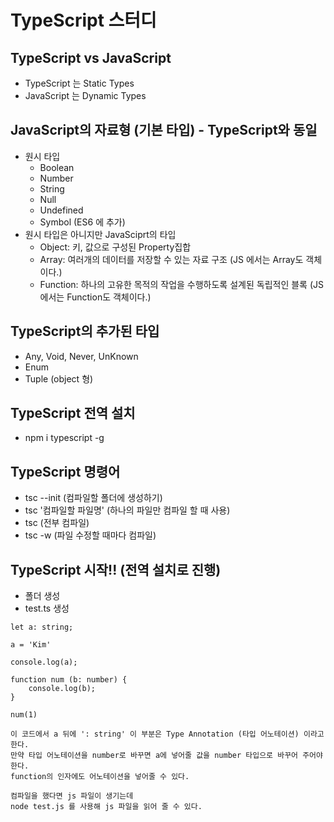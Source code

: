 # TypeScript 스터디

## TypeScript vs JavaScript

- TypeScript 는 Static Types
- JavaScript 는 Dynamic Types

## JavaScript의 자료형 (기본 타입) - TypeScript와 동일

- 원시 타입
  - Boolean
  - Number
  - String
  - Null
  - Undefined
  - Symbol (ES6 에 추가)
- 원시 타입은 아니지만 JavaSciprt의 타입
  - Object: 키, 값으로 구성된 Property집합
  - Array: 여러개의 데이터를 저장할 수 있는 자료 구조 (JS 에서는 Array도 객체이다.)
  - Function: 하나의 고유한 목적의 작업을 수행하도록 설계된 독립적인 블록 (JS 에서는 Function도 객체이다.)

## TypeScript의 추가된 타입

- Any, Void, Never, UnKnown
- Enum
- Tuple (object 형)

## TypeScript 전역 설치

- npm i typescript -g

## TypeScript 명령어

- tsc --init (컴파일할 폴더에 생성하기)
- tsc '컴파일할 파일명' (하나의 파일만 컴파일 할 때 사용)
- tsc (전부 컴파일)
- tsc -w (파일 수정할 때마다 컴파일)

## TypeScript 시작!! (전역 설치로 진행)

- 폴더 생성
- test.ts 생성

```
let a: string;

a = 'Kim'

console.log(a);

function num (b: number) {
    console.log(b);
}

num(1)

이 코드에서 a 뒤에 ': string' 이 부분은 Type Annotation (타입 어노테이션) 이라고 한다.
만약 타입 어노테이션을 number로 바꾸면 a에 넣어줄 값을 number 타입으로 바꾸어 주어야한다.
function의 인자에도 어노테이션을 넣어줄 수 있다.

컴파일을 했다면 js 파일이 생기는데
node test.js 를 사용해 js 파일을 읽어 줄 수 있다.
```
